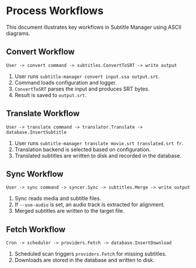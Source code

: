 <!-- file: docs/PROCESS_WORKFLOWS.md -->
# Process Workflows

This document illustrates key workflows in Subtitle Manager using ASCII diagrams.

## Convert Workflow

```
User -> convert command -> subtitles.ConvertToSRT -> write output
```

1. User runs `subtitle-manager convert input.ssa output.srt`.
2. Command loads configuration and logger.
3. `ConvertToSRT` parses the input and produces SRT bytes.
4. Result is saved to `output.srt`.

## Translate Workflow

```
User -> translate command -> translator.Translate -> database.InsertSubtitle
```

1. User runs `subtitle-manager translate movie.srt translated.srt fr`.
2. Translation backend is selected based on configuration.
3. Translated subtitles are written to disk and recorded in the database.

## Sync Workflow

```
User -> sync command -> syncer.Sync -> subtitles.Merge -> write output
```

1. Sync reads media and subtitle files.
2. If `--use-audio` is set, an audio track is extracted for alignment.
3. Merged subtitles are written to the target file.

## Fetch Workflow

```
Cron -> scheduler -> providers.Fetch -> database.InsertDownload
```

1. Scheduled scan triggers `providers.Fetch` for missing subtitles.
2. Downloads are stored in the database and written to disk.

